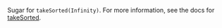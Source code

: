 Sugar for `takeSorted(Infinity)`. For more information, see the docs for [takeSorted](#takesorted).
